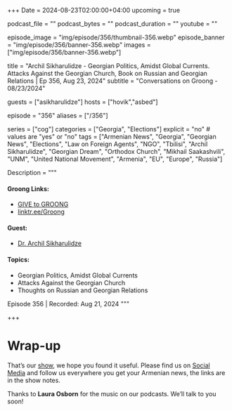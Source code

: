 +++
Date = 2024-08-23T02:00:00+04:00
upcoming = true

podcast_file = ""
podcast_bytes = ""
podcast_duration = ""
youtube = ""

episode_image = "img/episode/356/thumbnail-356.webp"
episode_banner = "img/episode/356/banner-356.webp"
images = ["img/episode/356/banner-356.webp"]

title = "Archil Sikharulidze - Georgian Politics, Amidst Global Currents. Attacks Against the Georgian Church, Book on Russian and Georgian Relations | Ep 356, Aug 23, 2024"
subtitle = "Conversations on Groong - 08/23/2024"

guests = ["asikharulidze"]
hosts = ["hovik","asbed"]

episode = "356"
aliases = ["/356"]

series = ["cog"]
categories = ["Georgia", "Elections"]
explicit = "no" # values are "yes" or "no"
tags = ["Armenian News", "Georgia", "Georgian News", "Elections", "Law on Foreign Agents", "NGO", "Tbilisi", "Archil Sikharulidze", "Georgian Dream", "Orthodox Church", "Mikhail Saakashvili", "UNM", "United National Movement", "Armenia", "EU", "Europe", "Russia"]

Description = """

#### Groong Links:
* [GIVE to GROONG](https://podcasts.groong.org/donate)
* [linktr.ee/Groong](https://linktr.ee/groong)

#### Guest:
* [Dr. Archil Sikharulidze](/guest/asikharulidze)

#### Topics:
* Georgian Politics, Amidst Global Currents
* Attacks Against the Georgian Church
* Thoughts on Russian and Georgian Relations

Episode 356 | Recorded: Aug 21, 2024
"""

+++




# Wrap-up

That’s our [show](https://podcasts.groong.org/), we hope you found it useful. Please find us on [Social Media](https://lintr.ee/groong) and follow us everywhere you get your Armenian news, the links are in the show notes.

Thanks to **Laura Osborn** for the music on our podcasts. We’ll talk to you soon!
